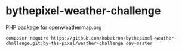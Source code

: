 # bythepixel-weather-challenge
PHP package for openweathermap.org

```composer require https://github.com/kobatron/bythepixel-weather-challenge.git:by-the-pixel/weather-challenge dev-master```

